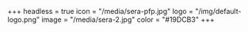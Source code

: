 +++
headless = true
icon = "/media/sera-pfp.jpg"
logo = "/img/default-logo.png"
image = "/media/sera-2.jpg"
color = "#19DCB3"
+++
